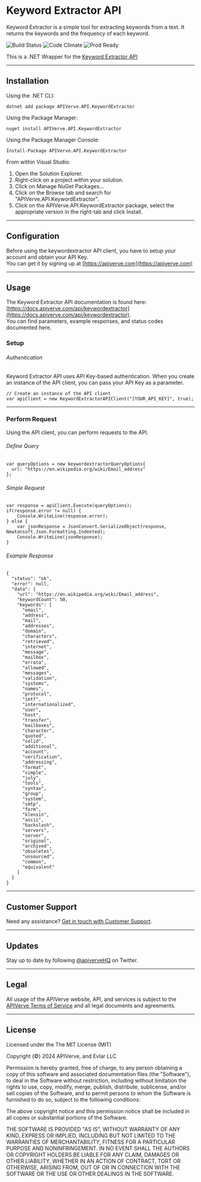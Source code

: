 Keyword Extractor API
============

Keyword Extractor is a simple tool for extracting keywords from a text. It returns the keywords and the frequency of each keyword.

![Build Status](https://img.shields.io/badge/build-passing-green)
![Code Climate](https://img.shields.io/badge/maintainability-B-purple)
![Prod Ready](https://img.shields.io/badge/production-ready-blue)

This is a .NET Wrapper for the [Keyword Extractor API](https://apiverve.com/marketplace/api/keywordextractor)

---

## Installation

Using the .NET CLI:
```
dotnet add package APIVerve.API.KeywordExtractor
```

Using the Package Manager:
```
nuget install APIVerve.API.KeywordExtractor
```

Using the Package Manager Console:
```
Install-Package APIVerve.API.KeywordExtractor
```

From within Visual Studio:

1. Open the Solution Explorer.
2. Right-click on a project within your solution.
3. Click on Manage NuGet Packages...
4. Click on the Browse tab and search for "APIVerve.API.KeywordExtractor".
5. Click on the APIVerve.API.KeywordExtractor package, select the appropriate version in the right-tab and click Install.


---

## Configuration

Before using the keywordextractor API client, you have to setup your account and obtain your API Key.  
You can get it by signing up at [https://apiverve.com](https://apiverve.com)

---

## Usage

The Keyword Extractor API documentation is found here: [https://docs.apiverve.com/api/keywordextractor](https://docs.apiverve.com/api/keywordextractor).  
You can find parameters, example responses, and status codes documented here.

### Setup

###### Authentication
Keyword Extractor API uses API Key-based authentication. When you create an instance of the API client, you can pass your API Key as a parameter.

```
// Create an instance of the API client
var apiClient = new KeywordExtractorAPIClient("[YOUR_API_KEY]", true);
```

---


### Perform Request
Using the API client, you can perform requests to the API.

###### Define Query

```
var queryOptions = new keywordextractorQueryOptions{
  url: "https://en.wikipedia.org/wiki/Email_address"
};
```

###### Simple Request

```
var response = apiClient.Execute(queryOptions);
if(response.error != null) {
	Console.WriteLine(response.error);
} else {
    var jsonResponse = JsonConvert.SerializeObject(response, Newtonsoft.Json.Formatting.Indented);
    Console.WriteLine(jsonResponse);
}
```

###### Example Response

```
{
  "status": "ok",
  "error": null,
  "data": {
    "url": "https://en.wikipedia.org/wiki/Email_address",
    "keywordCount": 50,
    "keywords": [
      "email",
      "address",
      "mail",
      "addresses",
      "domain",
      "characters",
      "retrieved",
      "internet",
      "message",
      "mailbox",
      "errata",
      "allowed",
      "messages",
      "validation",
      "systems",
      "names",
      "protocol",
      "ietf",
      "internationalized",
      "user",
      "host",
      "transfer",
      "mailboxes",
      "character",
      "quoted",
      "solid",
      "additional",
      "account",
      "verification",
      "addressing",
      "format",
      "simple",
      "july",
      "tools",
      "syntax",
      "group",
      "system",
      "smtp",
      "form",
      "klensin",
      "ascii",
      "backslash",
      "servers",
      "server",
      "original",
      "archived",
      "obsoletes",
      "unsourced",
      "common",
      "equivalent"
    ]
  }
}
```

---

## Customer Support

Need any assistance? [Get in touch with Customer Support](https://apiverve.com/contact).

---

## Updates
Stay up to date by following [@apiverveHQ](https://twitter.com/apiverveHQ) on Twitter.

---

## Legal

All usage of the APIVerve website, API, and services is subject to the [APIVerve Terms of Service](https://apiverve.com/terms) and all legal documents and agreements.

---

## License
Licensed under the The MIT License (MIT)

Copyright (&copy;) 2024 APIVerve, and Evlar LLC

Permission is hereby granted, free of charge, to any person obtaining a copy of this software and associated documentation files (the "Software"), to deal in the Software without restriction, including without limitation the rights to use, copy, modify, merge, publish, distribute, sublicense, and/or sell copies of the Software, and to permit persons to whom the Software is furnished to do so, subject to the following conditions:

The above copyright notice and this permission notice shall be included in all copies or substantial portions of the Software.

THE SOFTWARE IS PROVIDED "AS IS", WITHOUT WARRANTY OF ANY KIND, EXPRESS OR IMPLIED, INCLUDING BUT NOT LIMITED TO THE WARRANTIES OF MERCHANTABILITY, FITNESS FOR A PARTICULAR PURPOSE AND NONINFRINGEMENT. IN NO EVENT SHALL THE AUTHORS OR COPYRIGHT HOLDERS BE LIABLE FOR ANY CLAIM, DAMAGES OR OTHER LIABILITY, WHETHER IN AN ACTION OF CONTRACT, TORT OR OTHERWISE, ARISING FROM, OUT OF OR IN CONNECTION WITH THE SOFTWARE OR THE USE OR OTHER DEALINGS IN THE SOFTWARE.